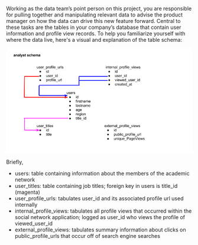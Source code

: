 Working as the data team’s point person on this project, you are responsible for pulling together and manipulating relevant data to advise the product manager on how the data can drive this new feature forward. Central to these tasks are the tables in your company’s database that contain user information and profile view records. To help you familiarize yourself with where the data live, here's a visual and explanation of the table schema:

![table_schema](analyst_schema.png)

Briefly,

* users: table containing information about the members of the academic network
* user_titles: table containing job titles; foreign key in users is title_id (magenta)
* user_profile_urls: tabulates user_id and its associated profile url used internally
* internal_profile_views: tabulates all profile views that occurred within the social network application; logged as user_id who views the profile of viewed_user_id
* external_profile_views: tabulates summary information about clicks on public_profile_urls that occur off of search engine searches
